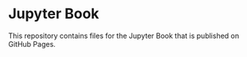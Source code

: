 # Jupyter Book

This repository contains files for the Jupyter Book that is published on GitHub Pages.
